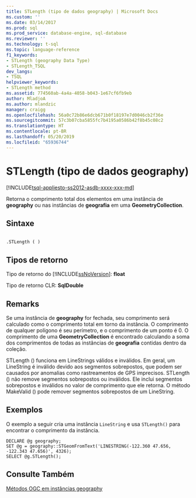 ```yaml
---
title: STLength (tipo de dados geography) | Microsoft Docs
ms.custom: ''
ms.date: 03/14/2017
ms.prod: sql
ms.prod_service: database-engine, sql-database
ms.reviewer: ''
ms.technology: t-sql
ms.topic: language-reference
f1_keywords:
- STLength (geography Data Type)
- STLength_TSQL
dev_langs:
- TSQL
helpviewer_keywords:
- STLength method
ms.assetid: 774560ab-4a4a-4058-b043-1e67cf6fb9eb
author: MladjoA
ms.author: mlandzic
manager: craigg
ms.openlocfilehash: 56a0c72b86e6dcb671b0f18197e7d0046cb2f36e
ms.sourcegitcommit: 57c3b07cba5855fc7b4195a0586b42f8b45c08c2
ms.translationtype: HT
ms.contentlocale: pt-BR
ms.lasthandoff: 05/20/2019
ms.locfileid: "65936744"
---
```

# <a name="stlength-geography-data-type"></a>STLength (tipo de dados geography)
[!INCLUDE[tsql-appliesto-ss2012-asdb-xxxx-xxx-md](../../includes/tsql-appliesto-ss2012-asdb-xxxx-xxx-md.md)]

  Retorna o comprimento total dos elementos em uma instância de **geography** ou nas instâncias de **geografia** em uma **GeometryCollection**.  
  
## <a name="syntax"></a>Sintaxe  
  
```  
  
.STLength ( )  
```  
  
## <a name="return-types"></a>Tipos de retorno  
 Tipo de retorno do [!INCLUDE[ssNoVersion](../../includes/ssnoversion-md.md)]: **float**  
  
 Tipo de retorno CLR: **SqlDouble**  
  
## <a name="remarks"></a>Remarks  
 Se uma instância de **geography** for fechada, seu comprimento será calculado como o comprimento total em torno da instância. O comprimento de qualquer polígono é seu perímetro, e o comprimento de um ponto é 0. O comprimento de uma **GeometryCollection** é encontrado calculando a soma dos comprimentos de todas as instâncias de **geografia** contidas dentro da coleção.  
  
 STLength () funciona em LineStrings válidos e inválidos. Em geral, um LineString é inválido devido aos segmentos sobrepostos, que podem ser causados por anomalias como rastreamentos de GPS imprecisos. STLength () não remove segmentos sobrepostos ou inválidos. Ele inclui segmentos sobrepostos e inválidos no valor de comprimento que ele retorna. O método MakeValid () pode remover segmentos sobrepostos de um LineString.  
  
## <a name="examples"></a>Exemplos  
 O exemplo a seguir cria uma instância `LineString` e usa `STLength()` para encontrar o comprimento da instância.  
  
```  
DECLARE @g geography;  
SET @g = geography::STGeomFromText('LINESTRING(-122.360 47.656, -122.343 47.656)', 4326);  
SELECT @g.STLength();  
```  
  
## <a name="see-also"></a>Consulte Também  
 [Métodos OGC em instâncias geography](../../t-sql/spatial-geography/ogc-methods-on-geography-instances.md)  
  
  
